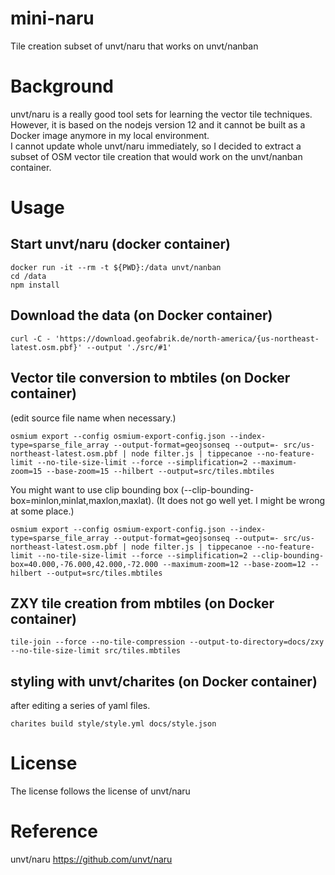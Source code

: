 # mini-naru
Tile creation subset of unvt/naru that works on unvt/nanban

# Background
unvt/naru is a really good tool sets for learning the vector tile techniques.  
However, it is based on the nodejs version 12 and it cannot be built as a Docker image anymore in my local environment.   
I cannot update whole unvt/naru immediately, so I decided to extract a subset of OSM vector tile creation that would work on the unvt/nanban container.

# Usage
## Start unvt/naru (docker container)  
```
docker run -it --rm -t ${PWD}:/data unvt/nanban
cd /data
npm install
```

## Download the data (on Docker container)
```
curl -C - 'https://download.geofabrik.de/north-america/{us-northeast-latest.osm.pbf}' --output './src/#1'
```

## Vector tile conversion to mbtiles  (on Docker container) 
(edit source file name when necessary.)
```
osmium export --config osmium-export-config.json --index-type=sparse_file_array --output-format=geojsonseq --output=- src/us-northeast-latest.osm.pbf | node filter.js | tippecanoe --no-feature-limit --no-tile-size-limit --force --simplification=2 --maximum-zoom=15 --base-zoom=15 --hilbert --output=src/tiles.mbtiles
```
You might want to use clip bounding box (--clip-bounding-box=minlon,minlat,maxlon,maxlat). (It does not go well yet. I might be wrong at some place.)
```
osmium export --config osmium-export-config.json --index-type=sparse_file_array --output-format=geojsonseq --output=- src/us-northeast-latest.osm.pbf | node filter.js | tippecanoe --no-feature-limit --no-tile-size-limit --force --simplification=2 --clip-bounding-box=40.000,-76.000,42.000,-72.000 --maximum-zoom=12 --base-zoom=12 --hilbert --output=src/tiles.mbtiles
```


## ZXY tile creation from mbtiles (on Docker container)
```
tile-join --force --no-tile-compression --output-to-directory=docs/zxy --no-tile-size-limit src/tiles.mbtiles
```

## styling with unvt/charites (on Docker container)
after editing a series of yaml files.
```
charites build style/style.yml docs/style.json
```

# License 
The license follows the license of unvt/naru

# Reference
unvt/naru https://github.com/unvt/naru